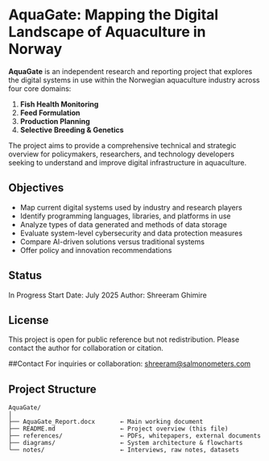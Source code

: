 # AquaGate: Mapping the Digital Landscape of Aquaculture in Norway

**AquaGate** is an independent research and reporting project that explores the digital systems in use within the Norwegian aquaculture industry across four core domains:

1. **Fish Health Monitoring**
2. **Feed Formulation**
3. **Production Planning**
4. **Selective Breeding & Genetics**

The project aims to provide a comprehensive technical and strategic overview for policymakers, researchers, and technology developers seeking to understand and improve digital infrastructure in aquaculture.


## Objectives

- Map current digital systems used by industry and research players
- Identify programming languages, libraries, and platforms in use
- Analyze types of data generated and methods of data storage
- Evaluate system-level cybersecurity and data protection measures
- Compare AI-driven solutions versus traditional systems
- Offer policy and innovation recommendations

## Status
In Progress
Start Date: July 2025
Author: Shreeram Ghimire

## License
This project is open for public reference but not redistribution. Please contact the author for collaboration or citation.

##Contact
For inquiries or collaboration:
shreeram@salmonometers.com


## Project Structure

```plaintext
AquaGate/
│
├── AquaGate_Report.docx       ← Main working document
├── README.md                  ← Project overview (this file)
├── references/                ← PDFs, whitepapers, external documents
├── diagrams/                  ← System architecture & flowcharts
└── notes/                     ← Interviews, raw notes, datasets



